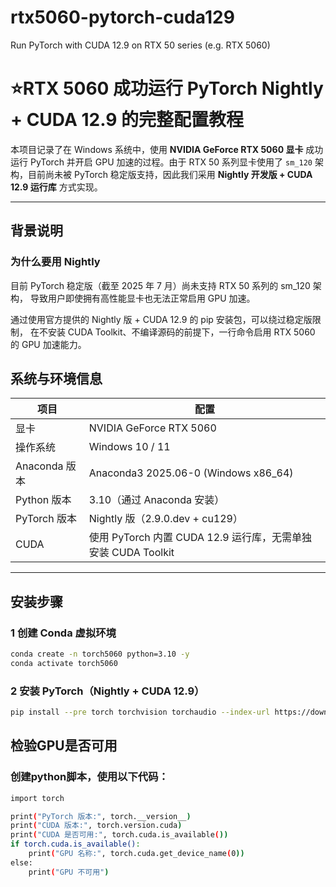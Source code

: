 # rtx5060-pytorch-cuda129
Run PyTorch with CUDA 12.9 on RTX 50 series (e.g. RTX 5060)
#  ⭐RTX 5060 成功运行 PyTorch Nightly + CUDA 12.9 的完整配置教程

本项目记录了在 Windows 系统中，使用 **NVIDIA GeForce RTX 5060 显卡** 成功运行 PyTorch 并开启 GPU 加速的过程。由于 RTX 50 系列显卡使用了 `sm_120` 架构，目前尚未被 PyTorch 稳定版支持，因此我们采用 **Nightly 开发版 + CUDA 12.9 运行库** 方式实现。

---

## 背景说明
### 为什么要用 Nightly
目前 PyTorch 稳定版（截至 2025 年 7 月）尚未支持 RTX 50 系列的 sm_120 架构，
导致用户即使拥有高性能显卡也无法正常启用 GPU 加速。

通过使用官方提供的 Nightly 版 + CUDA 12.9 的 pip 安装包，可以绕过稳定版限制，
在不安装 CUDA Toolkit、不编译源码的前提下，一行命令启用 RTX 5060 的 GPU 加速能力。



## 系统与环境信息


| 项目         | 配置                                  |
|--------------|---------------------------------------|
| 显卡         | NVIDIA GeForce RTX 5060               |
| 操作系统     | Windows 10 / 11                       |
| Anaconda 版本| Anaconda3 2025.06-0 (Windows x86_64)  |
| Python 版本  | 3.10（通过 Anaconda 安装）           |
| PyTorch 版本 | Nightly 版（2.9.0.dev + cu129）       |
| CUDA         | 使用 PyTorch 内置 CUDA 12.9 运行库，无需单独安装 CUDA Toolkit |

---

## 安装步骤

### 1️ 创建 Conda 虚拟环境

```bash
conda create -n torch5060 python=3.10 -y
conda activate torch5060
```

### 2 安装 PyTorch（Nightly + CUDA 12.9）

```bash
pip install --pre torch torchvision torchaudio --index-url https://download.pytorch.org/whl/nightly/cu129
```

## 检验GPU是否可用

### 创建python脚本，使用以下代码：

```bash
import torch

print("PyTorch 版本:", torch.__version__)
print("CUDA 版本:", torch.version.cuda)
print("CUDA 是否可用:", torch.cuda.is_available())
if torch.cuda.is_available():
    print("GPU 名称:", torch.cuda.get_device_name(0))
else:
    print("GPU 不可用")
```
